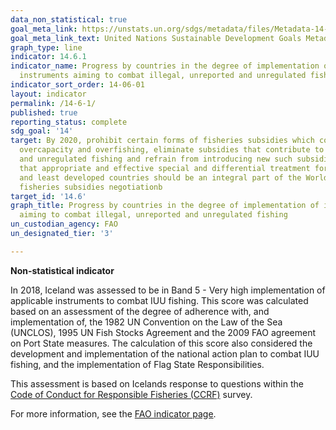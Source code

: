 ```yaml
---
data_non_statistical: true
goal_meta_link: https://unstats.un.org/sdgs/metadata/files/Metadata-14-06-01.pdf
goal_meta_link_text: United Nations Sustainable Development Goals Metadata (pdf 288kB)
graph_type: line
indicator: 14.6.1
indicator_name: Progress by countries in the degree of implementation of international
  instruments aiming to combat illegal, unreported and unregulated fishing
indicator_sort_order: 14-06-01
layout: indicator
permalink: /14-6-1/
published: true
reporting_status: complete
sdg_goal: '14'
target: By 2020, prohibit certain forms of fisheries subsidies which contribute to
  overcapacity and overfishing, eliminate subsidies that contribute to illegal, unreported
  and unregulated fishing and refrain from introducing new such subsidies, recognizing
  that appropriate and effective special and differential treatment for developing
  and least developed countries should be an integral part of the World Trade Organization
  fisheries subsidies negotiationb
target_id: '14.6'
graph_title: Progress by countries in the degree of implementation of international instruments
  aiming to combat illegal, unreported and unregulated fishing
un_custodian_agency: FAO
un_designated_tier: '3'

---
```


**Non-statistical indicator**               

In 2018, Iceland was assessed to be in Band 5 - Very high implementation of applicable instruments to combat IUU fishing. This score was calculated based on an assessment of the degree of adherence with, and implementation of, the 1982 UN Convention on the Law of the Sea (UNCLOS), 1995 UN Fish Stocks Agreement and the 2009 FAO agreement on Port State measures. The calculation of this score also considered the development and implementation of the national action plan to combat IUU fishing, and the implementation of Flag State Responsibilities.

This assessment is based on Icelands response to questions within the [Code of Conduct for Responsible Fisheries (CCRF)](http://www.fao.org/3/a-v9878e.pdf) survey.

For more information, see the [FAO indicator page](http://www.fao.org/sustainable-development-goals/indicators/1461/en/).

<br><br>
